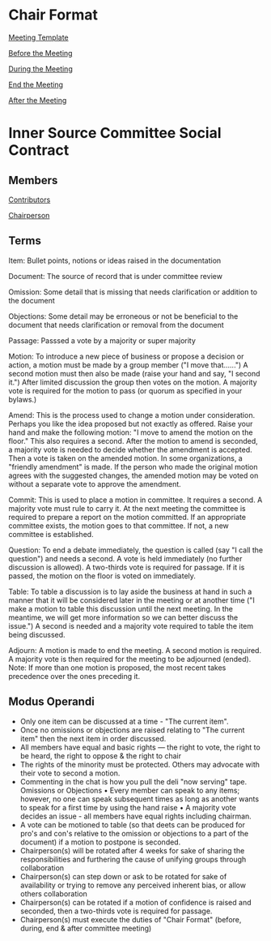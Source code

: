 # Chair Format

[Meeting Template](meetingTemplate.md)

[Before the Meeting](beforeMeeting.md)

[During the Meeting](duringMeeting.md)

[End the Meeting](endMeeting.md)

[After the Meeting](afterMeeting.md)

# Inner Source Committee Social Contract

## Members
[Contributors](contributors.md)

[Chairperson](chairperson.md)

## Terms
Item: Bullet points, notions or ideas raised in the documentation

Document: The source of record that is under committee review

Omission: Some detail that is missing that needs clarification or addition to the document

Objections: Some detail may be erroneous or not be beneficial to the document that needs clarification or removal from the document

Passage: Passsed a vote by a majority or super majority

Motion: To introduce a new piece of business or propose a decision or action, a motion must be
made by a group member ("I move that......") A second motion must then also be made (raise your
hand and say, "I second it.") After limited discussion the group then votes on the motion. A
majority vote is required for the motion to pass (or quorum as specified in your bylaws.)

Amend: This is the process used to change a motion under consideration. Perhaps you like the idea
proposed but not exactly as offered. Raise your hand and make the following motion: "I move to
amend the motion on the floor." This also requires a second. After the motion to amend is seconded,
a majority vote is needed to decide whether the amendment is accepted. Then a vote is taken on the
amended motion. In some organizations, a "friendly amendment" is made. If the person who made
the original motion agrees with the suggested changes, the amended motion may be voted on without
a separate vote to approve the amendment.

Commit: This is used to place a motion in committee. It requires a second. A majority vote must
rule to carry it. At the next meeting the committee is required to prepare a report on the motion
committed. If an appropriate committee exists, the motion goes to that committee. If not, a new
committee is established.

Question: To end a debate immediately, the question is called (say "I call the question") and needs a
second. A vote is held immediately (no further discussion is allowed). A two-thirds vote is required
for passage. If it is passed, the motion on the floor is voted on immediately.

Table: To table a discussion is to lay aside the business at hand in such a manner that it will be
considered later in the meeting or at another time ("I make a motion to table this discussion until the
next meeting. In the meantime, we will get more information so we can better discuss the issue.") A
second is needed and a majority vote required to table the item being discussed.

Adjourn: A motion is made to end the meeting. A second motion is required. A majority vote is
then required for the meeting to be adjourned (ended).
Note: If more than one motion is proposed, the most recent takes precedence over the ones preceding it.

## Modus Operandi
* Only one item can be discussed at a time - "The current item". 
* Once no omissions or objections are raised relating to "The current item" then the next item in order discussed.
* All members have equal and basic rights — the right to vote, the right to be heard, the right to oppose & the right to chair
* The rights of the minority must be protected.  Others may advocate with their vote to second a motion.
* Commenting in the chat is how you pull the deli "now serving" tape. Omissions or Objections
• Every member can speak to any items; however, no one can speak subsequent times as long as another wants to speak for a first time by using the hand raise
• A majority vote decides an issue - all members have equal rights including chairman.
* A vote can be motioned to table (so that deets can be produced for pro's and con's relative to the omission or objections to a part of the document) if a motion to postpone is seconded.
* Chairperson(s) will be rotated after 4 weeks for sake of sharing the responsibilities and furthering the cause of unifying groups through collaboration
* Chairperson(s) can step down or ask to be rotated for sake of availability or trying to remove any perceived inherent bias, or allow others collaboration
* Chairperson(s) can be rotated if a motion of confidence is raised and seconded, then a two-thirds vote is required for passage.
* Chairperson(s) must execute the duties of "Chair Format" (before, during, end & after committee meeting)
